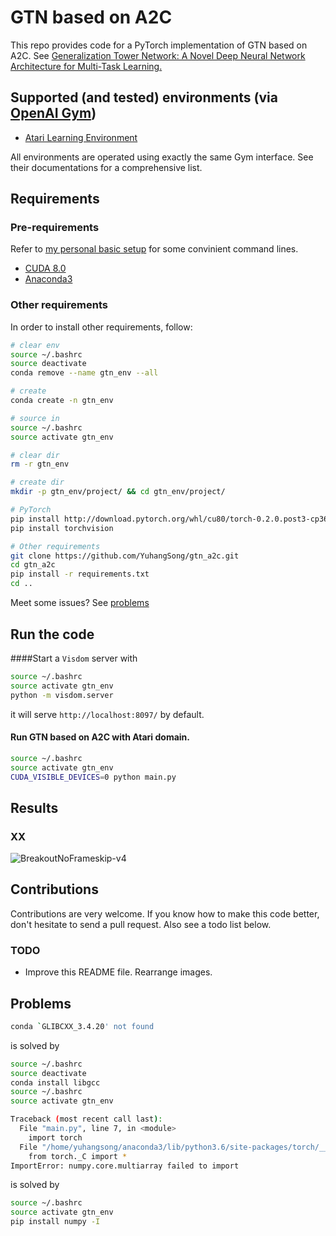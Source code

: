 # GTN based on A2C

This repo provides code for a PyTorch implementation of GTN based on A2C. See [Generalization Tower Network: A Novel
Deep Neural Network Architecture for Multi-Task Learning.](https://arxiv.org/abs/1710.10036)

## Supported (and tested) environments (via [OpenAI Gym](https://gym.openai.com))
* [Atari Learning Environment](https://github.com/mgbellemare/Arcade-Learning-Environment)
<!-- * [MuJoCo](http://mujoco.org) -->
<!-- * [PyBullet](http://pybullet.org) (including Racecar, Minitaur and Kuka) -->

<!-- I highly recommend PyBullet as a free open source alternative to MuJoCo for continuous control tasks. -->

All environments are operated using exactly the same Gym interface. See their documentations for a comprehensive list.
 
## Requirements

### Pre-requirements

Refer to [my personal basic setup](https://github.com/YuhangSong/basic_setup) for some convinient command lines.

* [CUDA 8.0](https://developer.nvidia.com/cuda-downloads)
* [Anaconda3](https://www.anaconda.com/download/)

### Other requirements

In order to install other requirements, follow:

```bash
# clear env
source ~/.bashrc
source deactivate
conda remove --name gtn_env --all

# create
conda create -n gtn_env

# source in
source ~/.bashrc
source activate gtn_env

# clear dir
rm -r gtn_env

# create dir
mkdir -p gtn_env/project/ && cd gtn_env/project/

# PyTorch
pip install http://download.pytorch.org/whl/cu80/torch-0.2.0.post3-cp36-cp36m-manylinux1_x86_64.whl 
pip install torchvision

# Other requirements
git clone https://github.com/YuhangSong/gtn_a2c.git
cd gtn_a2c
pip install -r requirements.txt
cd ..
```

Meet some issues? See [problems](#problems)

## Run the code

####Start a `Visdom` server with
```bash
source ~/.bashrc
source activate gtn_env
python -m visdom.server
```
it will serve `http://localhost:8097/` by default.

#### Run GTN based on A2C with Atari domain.

```bash
source ~/.bashrc
source activate gtn_env
CUDA_VISIBLE_DEVICES=0 python main.py
```

<!-- #### PPO

```bash
python main.py --env-name "PongNoFrameskip-v4" --algo ppo --use-gae --num-processes 8 --num-steps 256 --vis-interval 1 --log-interval 1
```

#### ACKTR

```bash
python main.py --env-name "PongNoFrameskip-v4" --algo acktr --num-processes 32 --num-steps 20
```

### MuJoCo
#### A2C

```bash
python main.py --env-name "Reacher-v1" --num-stack 1 --num-frames 1000000
```

#### PPO

```bash
python main.py --env-name "Reacher-v1" --algo ppo --use-gae --vis-interval 1  --log-interval 1 --num-stack 1 --num-steps 2048 --num-processes 1 --lr 3e-4 --entropy-coef 0 --ppo-epoch 10 --batch-size 64 --gamma 0.99 --tau 0.95 --num-frames 1000000
```

#### ACKTR

ACKTR requires some modifications to be made specifically for MuJoCo. But at the moment, I want to keep this code as unified as possible. Thus, I'm going for better ways to integrate it into the codebase. -->

## Results

### XX

![BreakoutNoFrameskip-v4](imgs/a2c_breakout.png)

## Contributions

Contributions are very welcome. If you know how to make this code better, don't hesitate to send a pull request. Also see a todo list below.

### TODO
* Improve this README file. Rearrange images.

## Problems

```bash
conda `GLIBCXX_3.4.20' not found
```
is solved by
```bash
source ~/.bashrc
source deactivate
conda install libgcc
source ~/.bashrc
source activate gtn_env
```

```bash
Traceback (most recent call last):
  File "main.py", line 7, in <module>
    import torch
  File "/home/yuhangsong/anaconda3/lib/python3.6/site-packages/torch/__init__.py", line 53, in <module>
    from torch._C import *
ImportError: numpy.core.multiarray failed to import
```
is solved by
```bash
source ~/.bashrc
source activate gtn_env
pip install numpy -I
```
